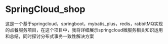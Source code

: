 # SpringCloud_shop
这是一个基于springcloud，springboot，mybatis_plus，redis，rabbitMQ实现的点餐服务项目，在这个项目中，我将详细展示springcloud微服务相关知识运用和总结，同时探讨分布式事务一致性解决方案
